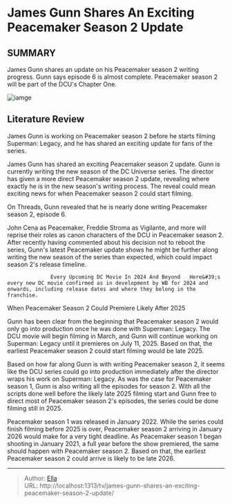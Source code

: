 # James Gunn Shares An Exciting Peacemaker Season 2 Update


## SUMMARY 



  James Gunn shares an update on his Peacemaker season 2 writing progress.   Gunn says episode 6 is almost complete.   Peacemaker season 2 will be part of the DCU&#39;s Chapter One.  

![iamge](https://static1.srcdn.com/wordpress/wp-content/uploads/2024/01/peacemaker-and-vigilante-in-peacemaker-dceu-season-1.jpg)

## Literature Review
James Gunn is working on Peacemaker season 2 before he starts filming Superman: Legacy, and he has shared an exciting update for fans of the series.




James Gunn has shared an exciting Peacemaker season 2 update. Gunn is currently writing the new season of the DC Universe series. The director has given a more direct Peacemaker season 2 update, revealing where exactly he is in the new season&#39;s writing process. The reveal could mean exciting news for when Peacemaker season 2 could start filming.




On Threads, Gunn revealed that he is nearly done writing Peacemaker season 2, episode 6.

          

John Cena as Peacemaker, Freddie Stroma as Vigilante, and more will reprise their roles as canon characters of the DCU in Peacemaker season 2. After recently having commented about his decision not to reboot the series, Gunn&#39;s latest Peacemaker update shows he might be further along writing the new season of the series than expected, which could impact season 2&#39;s release timeline.

                  Every Upcoming DC Movie In 2024 And Beyond   Here&#39;s every new DC movie confirmed as in development by WB for 2024 and onwards, including release dates and where they belong in the franchise.    


 When Peacemaker Season 2 Could Premiere 
Likely After 2025
          




Gunn has been clear from the beginning that Peacemaker season 2 would only go into production once he was done with Superman: Legacy. The DCU movie will begin filming in March, and Gunn will continue working on Superman: Legacy until it premieres on July 11, 2025. Based on that, the earliest Peacemaker season 2 could start filming would be late 2025.

Based on how far along Gunn is with writing Peacemaker season 2, it seems like the DCU series could go into production immediately after the director wraps his work on Superman: Legacy. As was the case for Peacemaker season 1, Gunn is also writing all the episodes for season 2. With all the scripts done well before the likely late 2025 filming start and Gunn free to direct most of Peacemaker season 2&#39;s episodes, the series could be done filming still in 2025.

Peacemaker season 1 was released in January 2022. While the series could finish filming before 2025 is over, Peacemaker season 2 arriving in January 2026 would make for a very tight deadline. As Peacemaker season 1 began shooting in January 2021, a full year before the show premiered, the same should happen with Peacemaker season 2. Based on that, the earliest Peacemaker season 2 could arrive is likely to be late 2026.






---

> Author: [Ella](https://instagram.hk.cn/)  
> URL: http://localhost:1313/tv/james-gunn-shares-an-exciting-peacemaker-season-2-update/  

